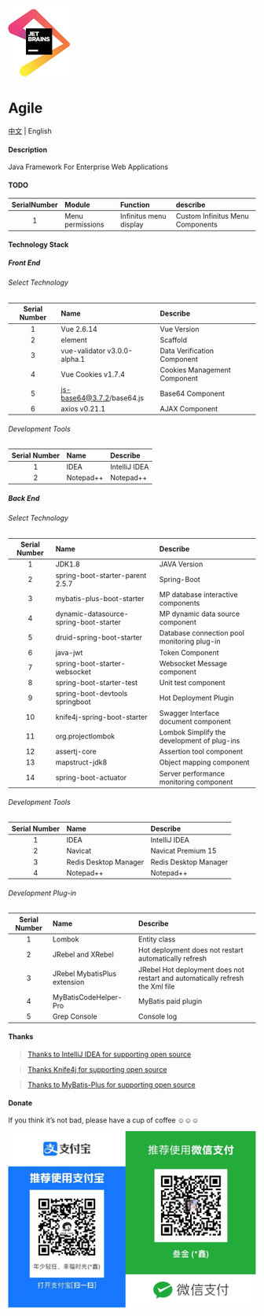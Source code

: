 ![IDEA](src/main/resources/templates/static/common/images/jetbrains.png)

# Agile

[中文](README.md) | English

#### Description

Java Framework For Enterprise Web Applications

#### TODO

| SerialNumber | Module            | Function               | describe                         |
|:------------:|:------------------|:-----------------------|:---------------------------------|
|      1       | Menu permissions  | Infinitus menu display | Custom Infinitus Menu Components |

#### Technology Stack

##### Front End

###### Select Technology

| Serial Number | Name                          | Describe                     |
|:-------------:|:------------------------------|:-----------------------------|
|       1       | Vue 2.6.14                    | Vue Version                  |
|       2       | element                       | Scaffold                     |
|       3       | vue-validator v3.0.0-alpha.1  | Data Verification Component  |
|       4       | Vue Cookies v1.7.4            | Cookies Management Component |
|       5       | js-base64@3.7.2/base64.js     | Base64 Component             |
|       6       | axios v0.21.1                 | AJAX Component               |

###### Development Tools

| Serial Number | Name      | Describe      |
|:-------------:|:----------|:--------------|
|       1       | IDEA      | IntelliJ IDEA |
|       2       | Notepad++ | Notepad++     | 

##### Back End

###### Select Technology

| Serial Number | Name                                   | Describe                                    |
|:-------------:|:---------------------------------------|:--------------------------------------------|
|       1       | JDK1.8                                 | JAVA Version                                |
|       2       | spring-boot-starter-parent 2.5.7       | Spring-Boot                                 |
|       3       | mybatis-plus-boot-starter              | MP database interactive components          |
|       4       | dynamic-datasource-spring-boot-starter | MP dynamic data source component            |
|       5       | druid-spring-boot-starter              | Database connection pool monitoring plug-in |
|       6       | java-jwt                               | Token Component                             |
|       7       | spring-boot-starter-websocket          | Websocket Message component                 |
|       8       | spring-boot-starter-test               | Unit test component                         |
|       9       | spring-boot-devtools springboot        | Hot Deployment Plugin                       |
|      10       | knife4j-spring-boot-starter            | Swagger Interface document component        |
|      11       | org.projectlombok                      | Lombok Simplify the development of plug-ins |
|      12       | assertj-core                           | Assertion tool component                    |
|      13       | mapstruct-jdk8                         | Object mapping component                    |
|      14       | spring-boot-actuator                   | Server performance monitoring component     |

###### Development Tools

| Serial Number | Name                   | Describe              |
|:-------------:|:-----------------------|:----------------------|
|       1       | IDEA                   | IntelliJ IDEA         | 
|       2       | Navicat                | Navicat Premium 15    |  
|       3       | Redis Desktop Manager  | Redis Desktop Manager | 
|       4       | Notepad++              | Notepad++             | 

###### Development Plug-in

| Serial Number | Name                         | Describe                                                                      |
|:-------------:|:-----------------------------|:------------------------------------------------------------------------------|
|       1       | Lombok                       | Entity class                                                                  | 
|       2       | JRebel and XRebel            | Hot deployment does not restart automatically refresh                         | 
|       3       | JRebel MybatisPlus extension | JRebel Hot deployment does not restart and automatically refresh the Xml file | 
|       4       | MyBatisCodeHelper-Pro        | MyBatis paid plugin                                                           |  
|       5       | Grep Console                 | Console log                                                                   |

#### Thanks

> [Thanks to IntelliJ IDEA for supporting open source](https://www.jetbrains.com/?from=agile)

> [Thanks Knife4j for supporting open source](https://doc.xiaominfo.com/)

> [Thanks to MyBatis-Plus for supporting open source](https://baomidou.com/)

#### Donate

If you think it’s not bad, please have a cup of coffee ☺☺☺

![Sponsor](src/main/resources/templates/static/common/images/收钱码.jpg)